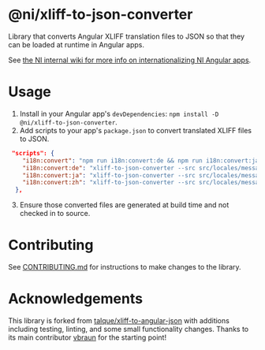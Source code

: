 # @ni/xliff-to-json-converter

Library that converts Angular XLIFF translation files to JSON so that they can be loaded at runtime in Angular apps.

See [the NI internal wiki for more info on internationalizing NI Angular apps](https://dev.azure.com/ni/DevCentral/_wiki/wikis/AppCentral.wiki/6636/Internationalization-(Angular)).

# Usage

1. Install in your Angular app's `devDependencies`: `npm install -D @ni/xliff-to-json-converter`.
2. Add scripts to your app's `package.json` to convert translated XLIFF files to JSON.
```json
 "scripts": {
    "i18n:convert": "npm run i18n:convert:de && npm run i18n:convert:ja && npm run i18n:convert:zh",
    "i18n:convert:de": "xliff-to-json-converter --src src/locales/messages.de.xlf --dst src/locales/messages.de.json",
    "i18n:convert:ja": "xliff-to-json-converter --src src/locales/messages.ja.xlf --dst src/locales/messages.ja.json",
    "i18n:convert:zh": "xliff-to-json-converter --src src/locales/messages.zh.xlf --dst src/locales/messages.zh.json",
  },
```

3. Ensure those converted files are generated at build time and not checked in to source.

# Contributing

See [CONTRIBUTING.md](/packages/xliff-to-json-converter/CONTRIBUTING.md) for instructions to make changes to the library.

# Acknowledgements

This library is forked from [talque/xliff-to-angular-json](https://github.com/talque/xliff-to-angular-json) with additions including testing, linting, and some small functionality changes. Thanks to its main contributor [vbraun](https://github.com/vbraun) for the starting point!